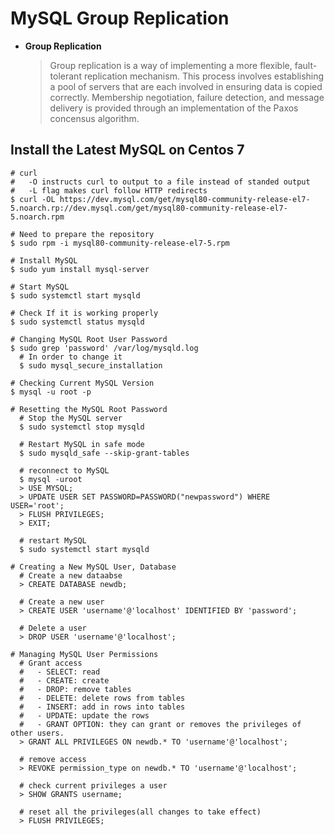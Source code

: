 # MySQL Group Replication

* **Group Replication**
  > Group replication is a way of implementing a more flexible, fault-tolerant replication mechanism. This process involves establishing a pool of servers that are each involved in ensuring data is copied correctly.
  > Membership negotiation, failure detection, and message delivery is provided through an implementation of the Paxos concensus algorithm.


## Install the Latest MySQL on Centos 7
```
# curl
#   -O instructs curl to output to a file instead of standed output
#   -L flag makes curl follow HTTP redirects
$ curl -OL https://dev.mysql.com/get/mysql80-community-release-el7-5.noarch.rp://dev.mysql.com/get/mysql80-community-release-el7-5.noarch.rpm 

# Need to prepare the repository
$ sudo rpm -i mysql80-community-release-el7-5.rpm

# Install MySQL
$ sudo yum install mysql-server

# Start MySQL
$ sudo systemctl start mysqld

# Check If it is working properly
$ sudo systemctl status mysqld

# Changing MySQL Root User Password
$ sudo grep 'password' /var/log/mysqld.log
  # In order to change it
  $ sudo mysql_secure_installation

# Checking Current MySQL Version
$ mysql -u root -p

# Resetting the MySQL Root Password
  # Stop the MySQL server
  $ sudo systemctl stop mysqld

  # Restart MySQL in safe mode
  $ sudo mysqld_safe --skip-grant-tables
  
  # reconnect to MySQL 
  $ mysql -uroot
  > USE MYSQL;
  > UPDATE USER SET PASSWORD=PASSWORD("newpassword") WHERE USER='root';
  > FLUSH PRIVILEGES;
  > EXIT;

  # restart MySQL
  $ sudo systemctl start mysqld

# Creating a New MySQL User, Database
  # Create a new dataabse
  > CREATE DATABASE newdb;

  # Create a new user
  > CREATE USER 'username'@'localhost' IDENTIFIED BY 'password';

  # Delete a user
  > DROP USER 'username'@'localhost';

# Managing MySQL User Permissions
  # Grant access 
  #   - SELECT: read 
  #   - CREATE: create
  #   - DROP: remove tables
  #   - DELETE: delete rows from tables
  #   - INSERT: add in rows into tables
  #   - UPDATE: update the rows
  #   - GRANT OPTION: they can grant or removes the privileges of other users.
  > GRANT ALL PRIVILEGES ON newdb.* TO 'username'@'localhost';
  
  # remove access
  > REVOKE permission_type on newdb.* TO 'username'@'localhost';
  
  # check current privileges a user 
  > SHOW GRANTS username;

  # reset all the privileges(all changes to take effect)
  > FLUSH PRIVILEGES;
```
